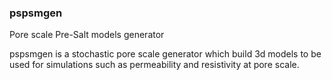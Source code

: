 ### pspsmgen
Pore scale Pre-Salt models generator

pspsmgen is a stochastic pore scale generator which build 3d models to be used for simulations such as permeability and resistivity at pore scale.